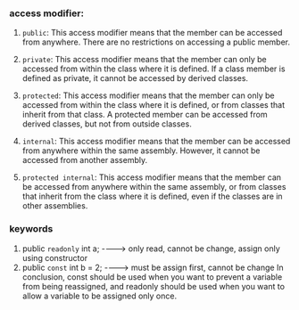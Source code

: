 ### access modifier:

1. `public`: This access modifier means that the member can be accessed from anywhere. There are no restrictions on accessing a public member.

2. `private`: This access modifier means that the member can only be accessed from within the class where it is defined. If a class member is defined as private, it cannot be accessed by derived classes.

3. `protected`: This access modifier means that the member can only be accessed from within the class where it is defined, or from classes that inherit from that class. A protected member can be accessed from derived classes, but not from outside classes.

4. `internal`: This access modifier means that the member can be accessed from anywhere within the same assembly. However, it cannot be accessed from another assembly.

5. `protected internal`: This access modifier means that the member can be accessed from anywhere within the same assembly, or from classes that inherit from the class where it is defined, even if the classes are in other assemblies.

### keywords
1. public `readonly` int a; ----> only read, cannot be change, assign only using constructor
2. public `const` int b = 2; ----> must be assign first, cannot be change
In conclusion, const should be used when you want to prevent a variable from being reassigned, and readonly should be used when you want to allow a variable to be assigned only once.